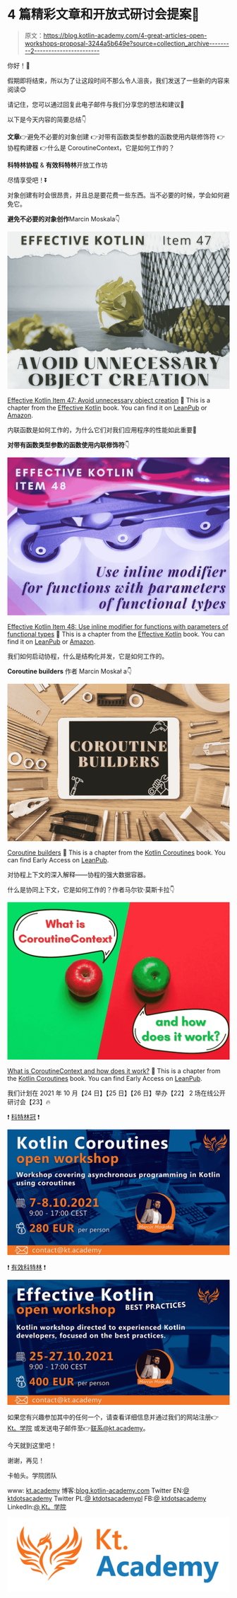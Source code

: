 # 4 篇精彩文章和开放式研讨会提案🌟

> 原文：<https://blog.kotlin-academy.com/4-great-articles-open-workshops-proposal-3244a5b649e?source=collection_archive---------2----------------------->

你好！**👋**

假期即将结束，所以为了让这段时间不那么令人沮丧，我们发送了一些新的内容来阅读😊

请记住，您可以通过回复此电子邮件与我们分享您的想法和建议📩

以下是今天内容的简要总结👇

**文章**👉避免不必要的对象创建
👉对带有函数类型参数的函数使用内联修饰符
👉协程构建器
👉什么是 CoroutineContext，它是如何工作的？

**科特林协程** & **有效科特林**开放工作坊

尽情享受吧！⏬

对象创建有时会很昂贵，并且总是要花费一些东西。当不必要的时候，学会如何避免它。

**避免不必要的对象创作**Marcin Moskala👇

[![](img/4c9b1f8c15401ae5d1a024f994123368.png)](https://kt.academy/article/ek-unnecessary-objects)

[Effective Kotlin Item 47: Avoid unnecessary object creation](https://kt.academy/article/ek-unnecessary-objects)
🔻 This is a chapter from the [Effective Kotlin](https://kt.academy/book/effectivekotlin) book. You can find it on [LeanPub](https://leanpub.com/effectivekotlin) or [Amazon](https://www.amazon.com/Effective-Kotlin-practices-Marcin-Moskala/dp/8395452837/ref=sr_1_1?dchild=1&keywords=effective+kotlin&qid=1615033955&sr=8-1).

内联函数是如何工作的，为什么它们对我们应用程序的性能如此重要🤔

**对带有函数类型参数的函数使用内联修饰符**👇

[![](img/486a57d2686f90e0dfce330318e0aab8.png)](https://kt.academy/article/ek-inline-functions)

[Effective Kotlin Item 48: Use inline modifier for functions with parameters of functional types](https://kt.academy/article/ek-inline-functions)
🔻 This is a chapter from the [Effective Kotlin](https://kt.academy/book/effectivekotlin) book. You can find it on [LeanPub](https://leanpub.com/effectivekotlin) or [Amazon](https://www.amazon.com/Effective-Kotlin-practices-Marcin-Moskala/dp/8395452837/ref=sr_1_1?dchild=1&keywords=effective+kotlin&qid=1615033955&sr=8-1).

我们如何启动协程，什么是结构化并发，它是如何工作的。

**Coroutine builders** 作者 Marcin Moskał a👇

[![](img/aa140426666747b829cc096e49af8e8d.png)](https://kt.academy/article/cc-builders)

[Coroutine builders](https://kt.academy/article/cc-builders)
🔻 This is a chapter from the [Kotlin Coroutines](https://kt.academy/book/coroutines) book. You can find Early Access on [LeanPub](https://leanpub.com/coroutines/).

对协程上下文的深入解释——协程的强大数据容器。

什么是协同上下文，它是如何工作的？作者马尔钦·莫斯卡拉👇

[![](img/b0f4dcd1b67a014d5b06463c6dda23a6.png)](https://kt.academy/article/cc-coroutine-context)

[What is CoroutineContext and how does it work?](https://kt.academy/article/cc-coroutine-context)
🔻 This is a chapter from the [Kotlin Coroutines](https://kt.academy/book/coroutines) book. You can find Early Access on [LeanPub](https://leanpub.com/coroutines/).

我们计划在 2021 年 10 月【24 日】【25 日】【26 日】举办【22】 2 场在线公开研讨会【23】🔥

❗️ [科特林冠](https://kt.academy/workshop/coroutines) ❗️

[![](img/e1eed57c58ccc547985de16d27be6442.png)](https://kt.academy/workshop/coroutines)

❗️ [有效科特林](https://kt.academy/workshop/effectiveKotlin) ❗️

[![](img/e514b4870628455dca0a201f6170c7ba.png)](https://kt.academy/workshop/effectiveKotlin)

如果您有兴趣参加其中的任何一个，请查看详细信息并通过我们的网站注册👉 [Kt。学院](https://kt.academy/)
或发送电子邮件至👉联系@kt.academy。

今天就到这里吧！

谢谢，再见！

卡帕头。学院团队

www: [kt.academy](https://kt.academy/)
博客:[blog.kotlin-academy.com](http://blog.kotlin-academy.com/)
Twitter EN:[@ ktdotsacademy](https://twitter.com/ktdotacademy)
Twitter PL:[@ ktdotsacademypl](https://twitter.com/ktdotacademyPL)
FB:[@ ktdotsacademy](https://www.facebook.com/KtDotAcademy)
LinkedIn:[@ Kt。学院](https://www.linkedin.com/company/kt-academy/)

[![](img/50c8ddef98b77f2f911aff07890446de.png)](https://kt.academy)